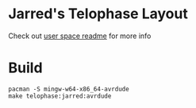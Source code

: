 # Jarred's Telophase Layout

Check out [user space readme](../../../../users/jarred/readme.md) for more info

# Build

```
pacman -S mingw-w64-x86_64-avrdude
make telophase:jarred:avrdude
```
